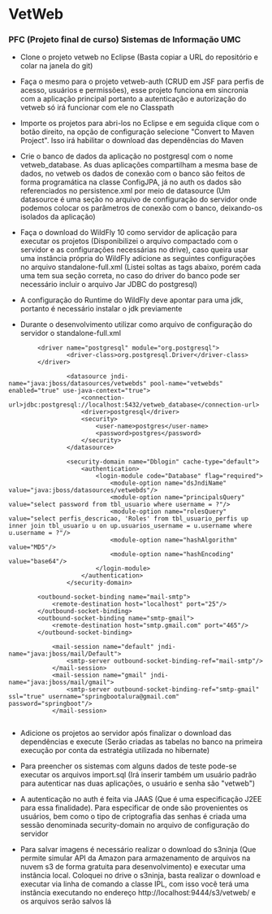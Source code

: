 # VetWeb
### PFC (Projeto final de curso) Sistemas de Informação UMC

* Clone o projeto vetweb no Eclipse (Basta copiar a URL do repositório e colar na janela do git)

* Faça o mesmo para o projeto vetweb-auth (CRUD em JSF para perfis de acesso, usuários e permissões), esse projeto funciona em sincronia com a aplicação principal portanto a autenticação e autorização do vetweb só irá funcionar com ele no Classpath

* Importe os projetos para abri-los no Eclipse e em seguida clique com o botão direito, na opção de configuração selecione "Convert to Maven Project". Isso irá habilitar o download das dependências do Maven

* Crie o banco de dados da aplicação no postgresql com o nome vetweb_database. As duas aplicações compartilham a mesma base de dados, no vetweb os dados de conexão com o banco são feitos de forma programática na classe ConfigJPA, já no auth os dados são referenciados no persistence.xml por meio de datasource (Um datasource é uma seção no arquivo de configuração do servidor onde podemos colocar os parâmetros de conexão com o banco, deixando-os isolados da aplicação)

* Faça o download do WildFly 10 como servidor de aplicação para executar os projetos (Disponibilizei o arquivo compactado com o servidor e as configurações necessárias no drive), caso queira usar uma instância própria do WildFly adicione as seguintes configurações no arquivo standalone-full.xml (Listei soltas as tags abaixo, porém cada uma tem sua seção correta, no caso do driver do banco pode ser necessário incluir o arquivo Jar JDBC do postgresql)

* A configuração do Runtime do WildFly deve apontar para uma jdk, portanto é necessário instalar o jdk previamente

* Durante o desenvolvimento utilizar como arquivo de configuração do servidor o standalone-full.xml
```		
		<driver name="postgresql" module="org.postgresql">
				<driver-class>org.postgresql.Driver</driver-class>
		</driver>
		
                <datasource jndi-name="java:jboss/datasources/vetwebds" pool-name="vetwebds" enabled="true" use-java-context="true">
                    <connection-url>jdbc:postgresql://localhost:5432/vetweb_database</connection-url>
                    <driver>postgresql</driver>
                    <security>
                        <user-name>postgres</user-name>
                        <password>postgres</password>
                    </security>
                </datasource>
		
                <security-domain name="Dblogin" cache-type="default">
                    <authentication>
                        <login-module code="Database" flag="required">
                            <module-option name="dsJndiName" value="java:jboss/datasources/vetwebds"/>
                            <module-option name="principalsQuery" value="select password from tbl_usuario where username = ?"/>
                            <module-option name="rolesQuery" value="select perfis_descricao, 'Roles' from tbl_usuario_perfis up inner join tbl_usuario u on up.usuarios_username = u.username where u.username = ?"/>
                            <module-option name="hashAlgorithm" value="MD5"/>
                            <module-option name="hashEncoding" value="base64"/>
                        </login-module>
                    </authentication>
                </security-domain>
								
        <outbound-socket-binding name="mail-smtp">
            <remote-destination host="localhost" port="25"/>
        </outbound-socket-binding>
        <outbound-socket-binding name="smtp-gmail">
            <remote-destination host="smtp.gmail.com" port="465"/>
        </outbound-socket-binding>								
				
            <mail-session name="default" jndi-name="java:jboss/mail/Default">
                <smtp-server outbound-socket-binding-ref="mail-smtp"/>
            </mail-session>
            <mail-session name="gmail" jndi-name="java:jboss/mail/gmail">
                <smtp-server outbound-socket-binding-ref="smtp-gmail" ssl="true" username="springbootalura@gmail.com" password="springboot"/>
            </mail-session>
						
```

* Adicione os projetos ao servidor após finalizar o download das dependências e execute (Serão criadas as tabelas no banco na primeira execução por conta da estratégia utilizada no hibernate)

* Para preencher os sistemas com alguns dados de teste pode-se executar os arquivos import.sql (Irá inserir também um usuário padrão para autenticar nas duas aplicações, o usuário e senha são "vetweb")

* A autenticação no auth é feita via JAAS (Que é uma especificação J2EE para essa finalidade). Para especificar de onde são provenientes os usuários, bem como o tipo de criptografia das senhas é criada uma sessão denominada security-domain no arquivo de configuração do servidor

* Para salvar imagens é necessário realizar o download do s3ninja (Que permite simular API da Amazon para armazenamento de arquivos na nuvem s3 de forma gratuita para desenvolvimento) e executar uma instância local. Coloquei no drive o s3ninja, basta realizar o download e executar via linha de comando a classe IPL, com isso você terá uma instância executando no endereço http://localhost:9444/s3/vetweb/ e os arquivos serão salvos lá
